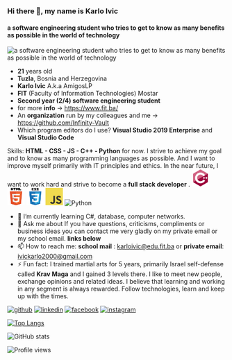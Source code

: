 ### Hi there 👋, my name is Karlo Ivic
#### a software engineering student who tries to get to know as many benefits as possible in the world of technology
![a software engineering student who tries to get to know as many benefits as possible in the world of technology](https://i.imgur.com/UI5vrbG.png)

- **21** years old
- **Tuzla**, Bosnia and Herzegovina
- **Karlo Ivic** A.k.a AmigosLP 
- **FIT** (Faculty of Information Technologies) Mostar 
- **Second year (2/4) software engineering student**
- for more **info** -> https://www.fit.ba/
-  An **organization** run by my colleagues and me -> https://github.com/Infinity-Vault
- Which program editors do I use? **Visual Studio 2019 Enterprise** and **Visual Studio Code** 

Skills:  **HTML - CSS - JS - C++ - Python** for now. I strive to achieve my goal and to know as many programming languages as possible. And I want to improve myself primarily with IT principles and ethics. In the near future, I want to work hard and strive to become a **full stack developer** . <img src="https://raw.githubusercontent.com/devicons/devicon/d00d0969292a6569d45b06d3f350f463a0107b0d/icons/cplusplus/cplusplus-original.svg" width=40px height=40px alt="C++"> <img src="https://raw.githubusercontent.com/github/explore/80688e429a7d4ef2fca1e82350fe8e3517d3494d/topics/html/html.png" width=40px height=40px alt="HTML"> <img src="https://raw.githubusercontent.com/github/explore/80688e429a7d4ef2fca1e82350fe8e3517d3494d/topics/css/css.png" width=40px height=40px alt="CSS"> <img src="https://raw.githubusercontent.com/github/explore/80688e429a7d4ef2fca1e82350fe8e3517d3494d/topics/javascript/javascript.png" width=40px height=40px alt="JavaScript"> <img src="https://img2.wallspic.com/previews/0/0/3/3/6/163300/163300-python-programming_language-standing-icon-java-x750.jpg" width=50px height=40px alt="Python">

- 🌱 I’m currently learning C#, database, computer networks. 
- 💬 Ask me about If you have questions, criticisms, compliments or business ideas you can contact me very gladly on my private email or my school email.       **links below** 
- 📫 How to reach me: **school mail** : karloivic@edu.fit.ba or **private email**: ivickarlo2000@gmail.com  
- ⚡ Fun fact: I trained martial arts for 5 years, primarily Israel self-defense called **Krav Maga** and I gained 3 levels there. I like to meet new people, exchange opinions and related ideas. I believe that learning and working in any segment is always rewarded. Follow technologies, learn and keep up with the times. 


[<img src='https://cdn.jsdelivr.net/npm/simple-icons@3.0.1/icons/github.svg' alt='github' height='40'>](https://github.com/AmigosLP)  [<img src='https://cdn.jsdelivr.net/npm/simple-icons@3.0.1/icons/linkedin.svg' alt='linkedin' height='40'>](https://www.linkedin.com/in/karlo-ivic-93278b205/)  [<img src='https://cdn.jsdelivr.net/npm/simple-icons@3.0.1/icons/facebook.svg' alt='facebook' height='40'>](https://www.facebook.com/karlo.ivic.3)  [<img src='https://cdn.jsdelivr.net/npm/simple-icons@3.0.1/icons/instagram.svg' alt='instagram' height='40'>](https://www.instagram.com/karlo_i18/)  

[![Top Langs](https://github-readme-stats.vercel.app/api/top-langs/?username=AmigosLP)](https://github.com/anuraghazra/github-readme-stats)

![GitHub stats](https://github-readme-stats.vercel.app/api?username=AmigosLP&show_icons=true)  

![Profile views](https://gpvc.arturio.dev/AmigosLP)  
